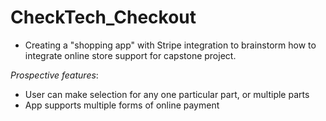 # CheckTech_Checkout

- Creating a "shopping app" with Stripe integration to brainstorm how to integrate online store support for capstone project.

*Prospective features*:

- User can make selection for any one particular part, or multiple parts
- App supports multiple forms of online payment
